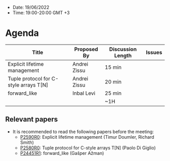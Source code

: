 * Date: 19/06/2022
* Time: 19:00-20:00 GMT +3

# Agenda

| Title | Proposed By | Discussion Length | Issues       |
|----------|-------------|-------------|----------------|
| Explicit lifetime management | Andrei Zissu | 15 min   |   |
| Tuple protocol for C-style arrays T[N] | Andrei Zissu | 20 min   |   |
|  forward_like | Inbal Levi | 25 min   |   |
|                     |   | ~1H      |   |

## Relevant papers

* It is recommended to read the following papers before the meeting:
  * [P2590R0](https://www.open-std.org/jtc1/sc22/wg21/docs/papers/2022/p2590r0.pdf): Explicit lifetime management (Timur Doumler, Richard Smith)
  * [P2580R0](https://www.open-std.org/jtc1/sc22/wg21/docs/papers/2022/p2580r0.html): Tuple protocol for C-style arrays T[N] (Paolo Di Giglio)
  * [P24451R1](https://www.open-std.org/jtc1/sc22/wg21/docs/papers/2022/p2445r1.pdf): forward_like (Gašper Ažman)

